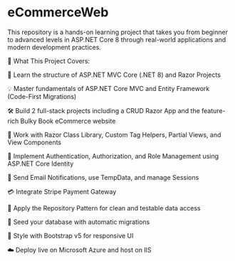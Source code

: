 # eCommerceWeb
This repository is a hands-on learning project that takes you from beginner to advanced levels in ASP.NET Core 8 through real-world applications and modern development practices.

🚀 What This Project Covers:

🔧 Learn the structure of ASP.NET MVC Core (.NET 8) and Razor Projects

💡 Master fundamentals of ASP.NET Core MVC and Entity Framework (Code-First Migrations)

🛠 Build 2 full-stack projects including a CRUD Razor App and the feature-rich Bulky Book eCommerce website

🧩 Work with Razor Class Library, Custom Tag Helpers, Partial Views, and View Components

👥 Implement Authentication, Authorization, and Role Management using ASP.NET Core Identity

📨 Send Email Notifications, use TempData, and manage Sessions

💳 Integrate Stripe Payment Gateway

📁 Apply the Repository Pattern for clean and testable data access

🌱 Seed your database with automatic migrations

🎨 Style with Bootstrap v5 for responsive UI

☁️ Deploy live on Microsoft Azure and host on IIS

